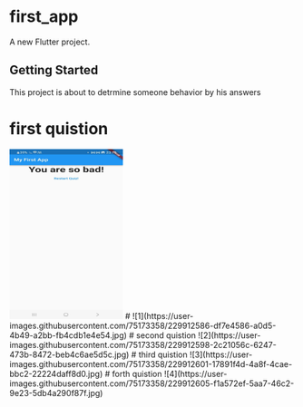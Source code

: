# first_app

A new Flutter project.

## Getting Started

This project is about to detrmine someone behavior by his answers

# first quistion
<img src="flutte r first app/1.jpg" width=200 height=300>
# ![1](https://user-images.githubusercontent.com/75173358/229912586-df7e4586-a0d5-4b49-a2bb-fb4cdb1e4e54.jpg)
# second quistion
![2](https://user-images.githubusercontent.com/75173358/229912598-2c21056c-6247-473b-8472-beb4c6ae5d5c.jpg)
# third quistion
![3](https://user-images.githubusercontent.com/75173358/229912601-17891f4d-4a8f-4cae-bbc2-22224daff8d0.jpg)
# forth quistion
![4](https://user-images.githubusercontent.com/75173358/229912605-f1a572ef-5aa7-46c2-9e23-5db4a290f87f.jpg)
 
